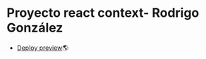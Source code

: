 # Proyecto react context- Rodrigo González

- [Deploy preview](https://melodious-salmiakki-c4509b.netlify.app/)🌎
  